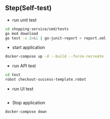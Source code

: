 ## Step(Self-test)
- run unit test
```sh
cd shopping-service/cmd/tests
go mod download
go test -v 2>&1 | go-junit-report > report.xml
```

- start application
```sh
docker-compose up -d --build --force-recreate
```

- run API test
```sh
cd test
robot checkout-success-template.robot
```

- run UI test
```sh
```

- Stop application
```sh
docker-compose down
```